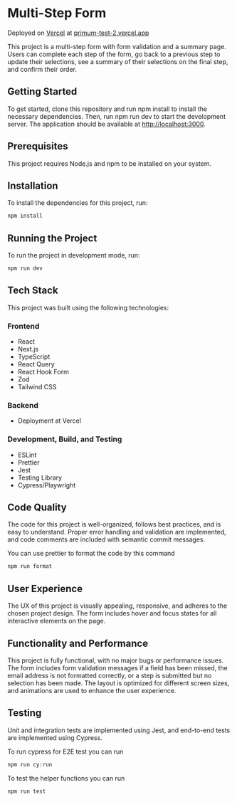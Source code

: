 # Multi-Step Form

Deployed on [Vercel](https://vercel.com/) at [primum-test-2.vercel.app](https://primum-test-2.vercel.app/)

This project is a multi-step form with form validation and a summary page. Users can complete each step of the form, go back to a previous step to update their selections, see a summary of their selections on the final step, and confirm their order.

## Getting Started

To get started, clone this repository and run npm install to install the necessary dependencies. Then, run npm run dev to start the development server. The application should be available at <http://localhost:3000>.

## Prerequisites

This project requires Node.js and npm to be installed on your system.

## Installation

To install the dependencies for this project, run:

```bash
npm install
```

## Running the Project

To run the project in development mode, run:

```bash
npm run dev
```

## Tech Stack

This project was built using the following technologies:

### Frontend

* React
* Next.js
* TypeScript
* React Query
* React Hook Form
* Zod
* Tailwind CSS

### Backend

* Deployment at Vercel

### Development, Build, and Testing

* ESLint
* Prettier
* Jest
* Testing Library
* Cypress/Playwright

## Code Quality

The code for this project is well-organized, follows best practices, and is easy to understand. Proper error handling and validation are implemented, and code comments are included with semantic commit messages.

You can use prettier to format the code by this command

```bash
npm run format
```

## User Experience

The UX of this project is visually appealing, responsive, and adheres to the chosen project design. The form includes hover and focus states for all interactive elements on the page.

## Functionality and Performance

This project is fully functional, with no major bugs or performance issues. The form includes form validation messages if a field has been missed, the email address is not formatted correctly, or a step is submitted but no selection has been made. The layout is optimized for different screen sizes, and animations are used to enhance the user experience.

## Testing

Unit and integration tests are implemented using Jest, and end-to-end tests are implemented using Cypress.

To run cypress for E2E test you can run

```bash
npm run cy:run
```

To test the helper functions you can run

```bash
npm run test
```
